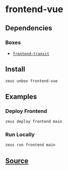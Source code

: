 
frontend-vue
====================







## Dependencies
### Boxes
* [`frontend-transit`](frontend-transit.md)




## Install
```bash
zeus unbox frontend-vue
```
## Examples
### Deploy Frontend
```bash
zeus deploy frontend main
```
### Run Locally
```bash
zeus run frontend main
```











## [Source](https://github.com/liquidapps-io/zeus-sdk/tree/master/boxes/groups/frontends/frontend-vue)